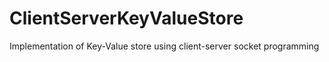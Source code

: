 # ClientServerKeyValueStore
Implementation of Key-Value store using client-server socket programming

